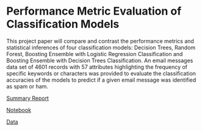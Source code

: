# Performance Metric Evaluation of Classification Models
This project paper will compare and contrast the performance metrics and statistical inferences of four classification models: Decision Trees, Random Forest, Boosting Ensemble with Logistic Regression Classification and Boosting Ensemble with Decision Trees Classification. An email messages data set of 4601 records with 57 attributes highlighting the frequency of specific keywords or characters was provided to evaluate the classification accuracies of the models to predict if a given email message was identified as spam or ham.

[Summary Report](https://github.com/cdgphysics/Performance-Metric-Evaluation-of-Classification-Models/blob/master/Summary%20Paper.pdf)

[Notebook](https://github.com/cdgphysics/Performance-Metric-Evaluation-of-Classification-Models/blob/master/Ensemble_Classifiers_DT_RF_ADA_BOOST.ipynb)

[Data](https://github.com/cdgphysics/Performance-Metric-Evaluation-of-Classification-Models/blob/master/spam.data)
